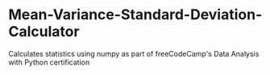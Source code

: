 # Mean-Variance-Standard-Deviation-Calculator
Calculates statistics using numpy as part of freeCodeCamp's Data Analysis with Python certification
